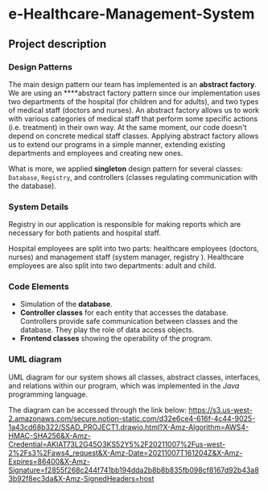 # e-Healthcare-Management-System
## Project description

### Design Patterns

The main design pattern our team has implemented is an **abstract factory**. We are using an ****abstract factory pattern since our implementation uses two departments of the hospital (for children and for adults), and two types of medical staff (doctors and nurses). An abstract factory allows us to work with various categories of medical staff that perform some specific actions (i.e. treatment) in their own way. At the same moment, our code doesn't depend on concrete medical staff classes. Applying abstract factory allows us to extend our programs in a simple manner, extending existing departments and employees and creating new ones.

What is more, we applied **singleton** design pattern for several classes: `Database`, `Registry`, and controllers (classes regulating communication with the database).

### System Details

Registry in our application is responsible for making reports which are necessary for both patients and hospital staff.

Hospital employees are split into two parts: healthcare employees (doctors, nurses) and management staff (system manager, registry ). Healthcare employees are also split into two departments: adult and child.

### Code Elements

- Simulation of the **database**.
- **Controller classes** for each entity that accesses the database. Controllers provide safe communication between classes and the database. They play the role of data access objects.
- **Frontend classes** showing the operability of the program.

### UML diagram

UML diagram for our system shows all classes, abstract classes, interfaces, and relations within our program, which was implemented in the *Java* programming language.

The diagram can be accessed through the link below:
https://s3.us-west-2.amazonaws.com/secure.notion-static.com/d32e6ce4-616f-4c44-9025-1a43cd68b322/SSAD_PROJECT1.drawio.html?X-Amz-Algorithm=AWS4-HMAC-SHA256&X-Amz-Credential=AKIAT73L2G45O3KS52Y5%2F20211007%2Fus-west-2%2Fs3%2Faws4_request&X-Amz-Date=20211007T161204Z&X-Amz-Expires=86400&X-Amz-Signature=f2855f268c244f741bb194dda2b8b8b835fb098cf8167d92b43a83b92f8ec3da&X-Amz-SignedHeaders=host
